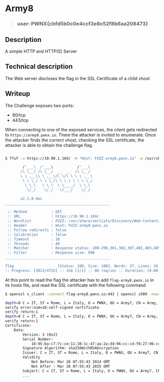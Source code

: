 # Army8

>
> ### user: PWNX{cbfd5b0c0e4ccf3e8c52f8b6aa208473}
> 

## Description

A simple HTTP and HTTP(S) Server

## Technical description

The Web server discloses the flag in the SSL Certificate of a child vhost

## Writeup

The Challenge exposes two ports:

- 80/tcp
- 443/tcp

When connecting to one of the exposed services, the client gets redirected to `https://army8.pwnx.io`. There the attacker is invited to enumerate. Once the attacker finds the correct vhost, checking the SSL certificate, the attacker is able to obtain the challenge flag.

```bash

$ ffuf -u https://10.90.1.169/ -H "Host: FUZZ-army8.pwnx.io" -w /usr/share/seclists/Discovery/Web-Content/common.txt -fs 990

        /'___\  /'___\           /'___\
       /\ \__/ /\ \__/  __  __  /\ \__/
       \ \ ,__\\ \ ,__\/\ \/\ \ \ \ ,__\
        \ \ \_/ \ \ \_/\ \ \_\ \ \ \ \_/
         \ \_\   \ \_\  \ \____/  \ \_\
          \/_/    \/_/   \/___/    \/_/

       v2.1.0-dev
________________________________________________

 :: Method           : GET
 :: URL              : https://10.90.1.169/
 :: Wordlist         : FUZZ: /usr/share/seclists/Discovery/Web-Content/common.txt
 :: Header           : Host: FUZZ-army8.pwnx.io
 :: Follow redirects : false
 :: Calibration      : false
 :: Timeout          : 10
 :: Threads          : 40
 :: Matcher          : Response status: 200-299,301,302,307,401,403,405,500
 :: Filter           : Response size: 990
________________________________________________

flag                    [Status: 200, Size: 1002, Words: 37, Lines: 26, Duration: 86ms]
:: Progress: [3012/4715] :: Job [1/1] :: 86 req/sec :: Duration: [0:00:30] :: Errors: 0 ::
```

At this point to read the flag the attacker has to add `flag-army8.pwnx.io` in its hosts file, and read the SSL certificate with the following command

```bash
$ openssl s_client -connect flag-army8.pwnx.io:443 | openssl x509 -noout -text

depth=0 C = IT, ST = Rome, L = Italy, O = PWNX, OU = Army7, CN = Army, emailAddress = PWNX{cbfd5b0c0e4ccf3e8c52f8b6aa208473}
verify error:num=18:self-signed certificate
verify return:1
depth=0 C = IT, ST = Rome, L = Italy, O = PWNX, OU = Army7, CN = Army, emailAddress = PWNX{cbfd5b0c0e4ccf3e8c52f8b6aa208473}
verify return:1
Certificate:
    Data:
        Version: 3 (0x2)
        Serial Number:
            18:95:ba:c7:7c:ce:11:38:1c:47:aa:2a:dd:96:cc:cd:f0:27:96:cc
        Signature Algorithm: sha256WithRSAEncryption
        Issuer: C = IT, ST = Rome, L = Italy, O = PWNX, OU = Army7, CN = Army, emailAddress = PWNX{cbfd5b0c0e4ccf3e8c52f8b6aa208473}
        Validity
            Not Before: Mar 26 07:55:43 2024 GMT
            Not After : Mar 26 07:55:43 2025 GMT
        Subject: C = IT, ST = Rome, L = Italy, O = PWNX, OU = Army7, CN = Army, emailAddress = PWNX{cbfd5b0c0e4ccf3e8c52f8b6aa208473}
        ...

```
